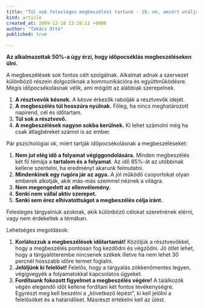 ```yaml
---
title: "Túl sok felesleges megbeszélést tartunk - 19. ok, amiért utálják a főnököt"
kind: article
created_at: 2009-12-18 13:26:11 +0000
author: "Takács Ottó"
published: true

---
```

__Az alkalmazottak 50%-a úgy érzi, hogy időpocséklás megbeszéléseken ülni.__

A megbeszélések sok fontos célt szolgálnak. Alkalmat adnak a szervezet különböző részein dolgozóknak a kommunikációra és együttműködésre. Mégis időpocsékolásnak vélik, ami mögött az alábbiak szerepelnek.

<!--break-->

1. __A résztvevők késnek.__ A késve érkezők rabolják a résztvevők idejét.
2. __A megbeszélés túl hosszúra nyúlnak.__ Főleg, ha nincs meghatározott napirend, cél és időtartam.
3. __Túl sok a résztvevő.__
4. __A megbeszélések nagyon sokba kerülnek.__ Ki lehet számolni még ha csak átlagbéreket számol is az ember.

Pár pszichológiai ok, miért tartják időpocsékolásnak a megbeszéléseket:

1. __Nem jut elég idő a folyamat végiggondolására.__ Minden megbeszélés két fő témája a __tartalom és a folyamat__. Az idő 85%-át az utóbbinak kellene szentelni, ha eredményt akarunk felmutatni.
2. __Mindenkinek egy rugóra jár az agya.__ A jól működő csoportokat olyan emberek alkotják, akik más-más szemmel néznek a világra.
3. __Nem megengedett az ellenvélemény.__
4. __Senki nem vállal aktív szerepet.__
5. __Senki sem érez elhivatottságot a megbeszélés célja iránt.__

Felesleges tárgyalniuk azoknak, akik különböző célokat szeretnének elérni, vagy nem érdekeltek a témában.

Lehetséges megoldások:

1. __Korlátozzuk a megbeszélések időtartamát!__ Közöljük a résztvevőkkel, hogy a megbeszélés pontosan fog kezdődni és végződni. Jó ötlet lehet, hogy a tárgyalóterembe nincsenek székek illetve ha nem lehet 30 percnél hosszabb időre termet foglalni.
2. __Jelöljünk ki felelőst!__ Felelős, hogy a tárgyalás zökkenőmentes legyen, végigvegyék a folyamatokkal kapcsolatos ügyeket.
3. __Fordítsunk fokozott figyelmet a megbeszélés végére!__ A találkozók végén elegendő időt kellene fordítani két fontos tevékenységre. Egyrészt meg kell beszélni a „következő lépést”, ki kell jelölni a felelősöket és a határidőket. Másrészt értékelni kell az ülést.

<div class='old-comments'></div>